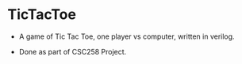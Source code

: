 # TicTacToe
- A game of Tic Tac Toe, one player vs computer, written in verilog.

- Done as part of CSC258 Project.

